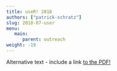 ```yaml
---
title: useR! 2018
authors: ["patrick-schratz"]
slug: 2018-07-user
menu:
   main:
      parent: outreach
weight: -19
---
```


<object data="../pdf/2018-07-useR.pdf" type="application/pdf" width="760px" height="570px">
  <p>Alternative text - include a link <a href="myfile.pdf">to the PDF!</a></p>
</object>
